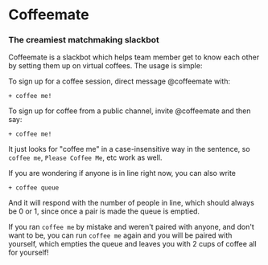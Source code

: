 # Coffeemate

### The creamiest matchmaking slackbot

Coffeemate is a slackbot which helps team member get to know each other by setting them up on virtual coffees. The usage is simple:

To sign up for a coffee session, direct message @coffeemate with:
```
+ coffee me!
```

To sign up for coffee from a public channel, invite @coffeemate and then say:
```
+ coffee me!
```

It just looks for "coffee me" in a case-insensitive way in the sentence, so `coffee me`, `Please Coffee Me`, etc work as well.

If you are wondering if anyone is in line right now, you can also write
```
+ coffee queue
```
And it will respond with the number of people in line, which should always be 0 or 1, since once a pair is made the queue is emptied.

If you ran `coffee me` by mistake and weren't paired with anyone, and don't want to be, you can run `coffee me` again and you will be paired with yourself, which empties the queue and leaves you with 2 cups of coffee all for yourself!